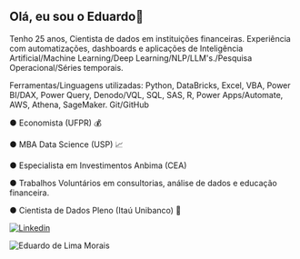 ## Olá, eu sou o Eduardo👋

Tenho 25 anos, Cientista de dados em instituições financeiras. Experiência com automatizações, dashboards e aplicações de Inteligência Artificial/Machine Learning/Deep Learning/NLP/LLM's./Pesquisa Operacional/Séries temporais.

Ferramentas/Linguagens utilizadas: Python, DataBricks, Excel, VBA, Power BI/DAX, Power Query, Denodo/VQL, SQL, SAS, R, Power Apps/Automate, AWS, Athena, SageMaker. Git/GitHub

● Economista (UFPR) 💰

● MBA Data Science (USP) 📈

● Especialista em Investimentos Anbima (CEA) 

● Trabalhos Voluntários em consultorias, análise de dados e educação financeira.

● Cientista de Dados Pleno (Itaú Unibanco) 🏦  
  

[![Linkedin](https://img.shields.io/badge/LinkedIn-0077B5?style=for-the-badge&logo=linkedin&logoColor=white)](https://www.linkedin.com/in/eduardo-de-lima-morais/)  
  

![Eduardo de Lima Morais](https://github-readme-stats.vercel.app/api?username=eduardo-de-lima-morais&show_icons=true&theme=transparent)
